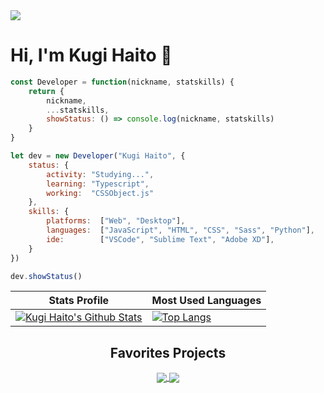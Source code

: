 <a href="https://github.com/users/KugiHaito/projects/3">
  <img src="https://img.shields.io/badge/Project-%E2%9C%B3%202020%2F2021%20Updates-blue?style=flat-square" />
</a>

<!-- <div align="center">
    <img src="https://github.com/KugiHaito/KugiHaito/blob/main/cover.png">
</div> -->

<h1>Hi, I'm Kugi Haito 🍪</h1>

```js
const Developer = function(nickname, statskills) {
	return {
		nickname,
		...statskills,
		showStatus: () => console.log(nickname, statskills)
	}
}

let dev = new Developer("Kugi Haito", {
	status: {
		activity: "Studying...",
		learning: "Typescript",
		working:  "CSSObject.js"
	},
	skills: {
		platforms:  ["Web", "Desktop"],
		languages:  ["JavaScript", "HTML", "CSS", "Sass", "Python"],
		ide:        ["VSCode", "Sublime Text", "Adobe XD"],
	}
})

dev.showStatus()
```

| Stats Profile | Most Used Languages |
| ------------- | ------------- |
| [![Kugi Haito's Github Stats](https://github-readme-stats.vercel.app/api?username=kugihaito&hide_border=true&theme=react&show_icons=true&bg_color=212121&count_private=true&include_all_commits=true&custom_title=Kugi%20Haito's%20GitHub%20Status)](https://github.com/KugiHaito) | [![Top Langs](https://github-readme-stats.vercel.app/api/top-langs/?username=kugihaito&hide=scss,html&hide_title=true&hide_border=true&bg_color=212121&text_color=ffffff&card_width=400)](https://github.com/KugiHaito?tab=repositories) |

<h2 align="center">Favorites Projects</h2>

<p align="center">
	<a alt="Paradox" href="https://github.com/KugiHaito/Paradox">
		<img align="center" src="https://github-readme-stats.vercel.app/api/pin/?username=kugihaito&repo=paradox&theme=react&hide_border=true&bg_color=212121" />
	</a>
	<a alt="IFPBProjetos" href="https://github.com/KugiHaito/IFPBProjetos">
		<img align="center" src="https://github-readme-stats.vercel.app/api/pin/?username=kugihaito&repo=ifpbprojetos&theme=react&hide_border=true&bg_color=212121" />
	</a>
</p>
